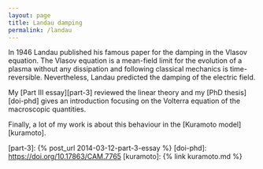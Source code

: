 ```yaml
---
layout: page
title: Landau damping
permalink: /landau
---
```


In 1946 Landau published his famous paper for the damping in the
Vlasov equation. The Vlasov equation is a mean-field limit for the
evolution of a plasma without any dissipation and following classical
mechanics is time-reversible. Nevertheless, Landau predicted the
damping of the electric field.

My [Part III essay][part-3] reviewed the linear theory and my
[PhD thesis][doi-phd] gives an introduction focusing on the Volterra
equation of the macroscopic quantities.

Finally, a lot of my work is about this behaviour in the [Kuramoto
model][kuramoto].

[part-3]: {% post_url 2014-03-12-part-3-essay %}
[doi-phd]: https://doi.org/10.17863/CAM.7765
[kuramoto]: {% link kuramoto.md %}
